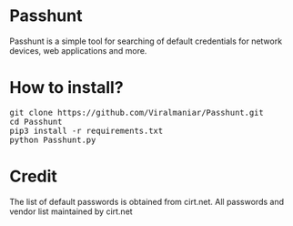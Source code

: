 # Passhunt
Passhunt is a simple tool for searching of default credentials for network devices, web applications and more.

# How to install?
<pre>
git clone https://github.com/Viralmaniar/Passhunt.git
cd Passhunt
pip3 install -r requirements.txt
python Passhunt.py
</pre>
# Credit
The list of default passwords is obtained from cirt.net. All passwords and vendor list maintained by cirt.net



